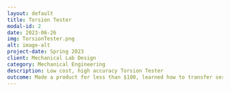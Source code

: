 ```yaml
---
layout: default
title: Torsion Tester
modal-id: 2
date: 2023-06-26
img: TorsionTester.png
alt: image-alt
project-date: Spring 2023
client: Mechanical Lab Design
category: Mechanical Engineering
description: Low cost, high accuracy Torsion Tester
outcome: Made a product for less than $100, learned how to transfer serial data into MATLAB, used NASA project timeline
---
```

